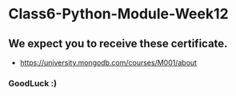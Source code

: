 # Class6-Python-Module-Week12

## We expect you to receive these certificate.

- https://university.mongodb.com/courses/M001/about

### GoodLuck :)
